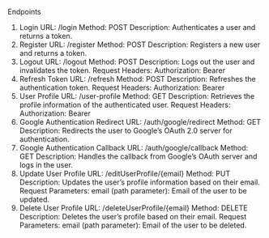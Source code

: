 Endpoints
1. Login
URL: /login
Method: POST
Description: Authenticates a user and returns a token.
2. Register
URL: /register
Method: POST
Description: Registers a new user and returns a token.
3. Logout
URL: /logout
Method: POST
Description: Logs out the user and invalidates the token.
Request Headers:
Authorization: Bearer <token>
4. Refresh Token
URL: /refresh
Method: POST
Description: Refreshes the authentication token.
Request Headers:
Authorization: Bearer <token>
5. User Profile
URL: /user-profile
Method: GET
Description: Retrieves the profile information of the authenticated user.
Request Headers:
Authorization: Bearer <token>
6. Google Authentication Redirect
URL: /auth/google/redirect
Method: GET
Description: Redirects the user to Google’s OAuth 2.0 server for authentication.
7. Google Authentication Callback
URL: /auth/google/callback
Method: GET
Description: Handles the callback from Google’s OAuth server and logs in the user.
8. Update User Profile
URL: /editUserProfile/{email}
Method: PUT
Description: Updates the user’s profile information based on their email.
Request Parameters:
email (path parameter): Email of the user to be updated.
9. Delete User Profile
URL: /deleteUserProfile/{email}
Method: DELETE
Description: Deletes the user’s profile based on their email.
Request Parameters:
email (path parameter): Email of the user to be deleted.
